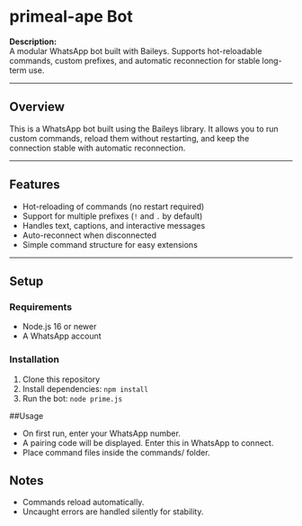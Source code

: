 # primeal-ape Bot

**Description:**  
A modular WhatsApp bot built with Baileys. Supports hot-reloadable commands, custom prefixes, and automatic reconnection for stable long-term use.

---

## Overview
This is a WhatsApp bot built using the Baileys library. It allows you to run custom commands, reload them without restarting, and keep the connection stable with automatic reconnection.

---

## Features
- Hot-reloading of commands (no restart required)  
- Support for multiple prefixes (`!` and `.` by default)  
- Handles text, captions, and interactive messages  
- Auto-reconnect when disconnected  
- Simple command structure for easy extensions  

---

## Setup

### Requirements
- Node.js 16 or newer  
- A WhatsApp account  

### Installation
1. Clone this repository  
2. Install dependencies:
   `
   npm install
`
3. Run the bot:
` node prime.js `

##Usage

- On first run, enter your WhatsApp number.
- A pairing code will be displayed. Enter this in WhatsApp to connect.
- Place command files inside the commands/ folder.

## Notes

- Commands reload automatically.
- Uncaught errors are handled silently for stability.
